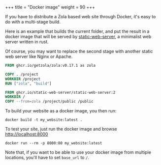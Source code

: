 +++
title = "Docker image"
weight = 90
+++

If you have to distribute a Zola based web site through Docker, it's easy to do with a multi-stage build.

Here is an example that builds the current folder, and put the result in a docker image that will be served by
[static-web-server](https://static-web-server.net/), a minimalist web server written in rust.

Of course, you may want to replace the second stage with another static web server like Nginx or Apache.

```Dockerfile
FROM ghcr.io/getzola/zola:v0.17.1 as zola

COPY . /project
WORKDIR /project
RUN ["zola", "build"]

FROM ghcr.io/static-web-server/static-web-server:2
WORKDIR /
COPY --from=zola /project/public /public
```

To build your website as a docker image, you then run:
```shell
docker build -t my_website:latest .
```

To test your site, just run the docker image and browse [http://localhost:8000](http://localhost:8000)

```
docker run --rm -p 8000:80 my_website:latest
```

Note that, if you want to be able to use your docker image from multiple locations, you'll have to set `base_url` to `/`.
